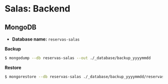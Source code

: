 # Salas: Backend

## MongoDB

- **Database name:** `reservas-salas`

**Backup**

```bash
$ mongodump --db reservas-salas --out ./_database/backup_yyyymmdd
```

**Restore**

```bash
$ mongorestore --db reservas-salas ./_database/backup_yyyymmdd/reservas-salas
```
